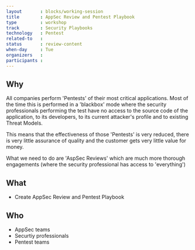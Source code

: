 ```yaml
---
layout       : blocks/working-session
title        : AppSec Review and Pentest Playbook
type         : workshop
track        : Security Playbooks
technology   : Pentest
related-to   :
status       : review-content
when-day     : Tue
organizers   :
participants :
---
```


## Why

All companies perform 'Pentests' of their most critical applications. Most of the time this is performed in a 'blackbox'
    mode where the security professionals performing the test have no access to the source code of the application, to its developers,
    to its current attacker's profile and to existing Threat Models.

This means that the effectiveness of those 'Pentests' is very reduced, there is very little assurance of quality and
    the customer gets very little value for money.

What we need to do are 'AspSec Reviews' which are much more thorough engagements (where the security professional has
    access to 'everything')

## What

 - Create AppSec Review and Pentest Playbook

## Who

 - AppSec teams
 - Securtiy professionals
 - Pentest teams
